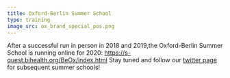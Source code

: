 ```yaml
---
title: Oxford-Berlin Summer School
type: training
image_src: ox_brand_special_pos.png
---
```

After a successful run in person in 2018 and 2019,the Oxford-Berlin Summer School is running online for 2020: https://s-quest.bihealth.org/BeOx/index.html
Stay tuned and follow our
[twitter page](https://twitter.com/RRoxford) for subsequent summer schools!
